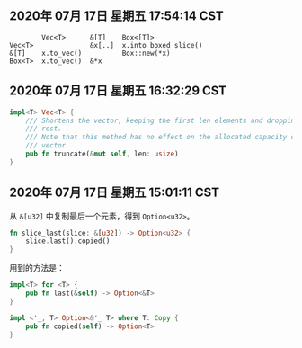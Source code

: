 ## 2020年 07月 17日 星期五 17:54:14 CST

```
        Vec<T>      &[T]    Box<[T]>
Vec<T>              &x[..]  x.into_boxed_slice()
&[T]    x.to_vec()          Box::new(*x)
Box<T>  x.to_vec()  &*x
```

## 2020年 07月 17日 星期五 16:32:29 CST

```rust
impl<T> Vec<T> {
    /// Shortens the vector, keeping the first len elements and dropping the
    /// rest.
    /// Note that this method has no effect on the allocated capacity of the
    /// vector.
    pub fn truncate(&mut self, len: usize)
}
```

## 2020年 07月 17日 星期五 15:01:11 CST

从 `&[u32]` 中复制最后一个元素，得到 `Option<u32>`。

```rust
fn slice_last(slice: &[u32]) -> Option<u32> {
    slice.last().copied()
}
```

用到的方法是：

```rust
impl<T> for <T> {
    pub fn last(&self) -> Option<&T>
}

impl <'_, T> Option<&'_ T> where T: Copy {
    pub fn copied(self) -> Option<T>
}
```
